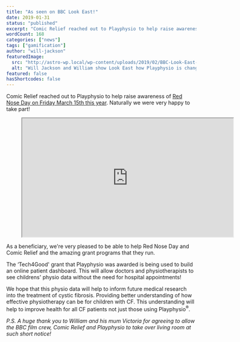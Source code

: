 ```yaml
---
title: "As seen on BBC Look East!"
date: 2019-01-31
status: "published"
excerpt: "Comic Relief reached out to Playphysio to help raise awareness of Red Nose Day on Friday March 15th this year. We were very pleased to be able to help explain h..."
wordCount: 168
categories: ["news"]
tags: ["gamification"]
author: "will-jackson"
featuredImage:
  src: "http://astro-wp.local/wp-content/uploads/2019/02/BBC-Look-East-Still.png"
  alt: "Will Jackson and William show Look East how Playphysio is changing the lives of children with CF in Cambridge, UK."
featured: false
hasShortcodes: false
---
```

<p>Comic Relief reached out to Playphysio to help raise awareness of <a href="https://www.comicrelief.com/rednoseday">Red Nose Day on Friday March 15th this year</a>. Naturally we were very happy to take part!</p>

<figure><iframe loading="lazy" width="560" height="315" src="https://www.youtube.com/embed/NMUqqefMiJc" allowfullscreen=""></iframe></figure>

<p>As a beneficiary, we're very pleased to be able to help Red Nose Day and Comic Relief and the amazing grant programs that they run.</p>

<p>The &#8216;Tech4Good' grant that Playphysio was awarded is being used to build an online patient dashboard. This will allow doctors and physiotherapists to see childrens' physio data without the need for hospital appointments!</p>

<p>We hope that this physio data will help to inform future medical research into the treatment of cystic fibrosis. Providing better understanding of how effective physiotherapy can be for children with CF. This understanding will help to improve health for all CF patients not just those using Playphysio<sup>®</sup>.</p>

<p><em>P.S. A huge thank you to William and his mum Victoria for agreeing to allow the BBC film crew, Comic Relief and Playphysio to take over living room at such short notice! </em></p>